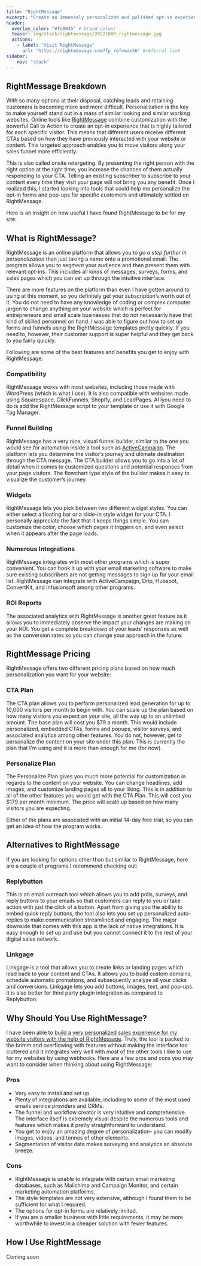 ```yaml
---
title: "RightMessage"
excerpt: "Create an immensely personalized and polished opt-in experience for your customers!"
header:
  overlay_color: "#fe8045" # brand colour
  teaser: img/stack/rightmessage/20221008_rightmessage.jpg
  actions:
    - label: "Visit RightMessage"
      url: "https://rightmessage.com?fp_ref=max56" #referral link
sidebar:
    nav: "stack"
---
```


## RightMessage Breakdown

With so many options at their disposal, catching leads and retaining customers is becoming more and more difficult. Personalization is the key to make yourself stand out in a mass of similar looking and similar working websites. Online tools like [RightMessage](https://rightmessage.com/?fp_ref=max56) combine customization with the powerful Call to Action to create an opt-in experience that is highly tailored for each specific visitor. This means that different users receive different CTAs based on how they have previously interacted with your website or content. This targeted approach enables you to move visitors along your sales funnel more efficiently.

This is also called onsite retargeting. By presenting the right person with the right option at the right time, you increase the chances of them actually responding to your CTA. Telling an existing subscriber to subscribe to your content every time they visit your page will not bring you any benefit. Once I realized this, I started looking into tools that could help me personalize the opt-in forms and pop-ups for specific customers and ultimately settled on RightMessage. 

Here is an insight on how useful I have found RightMessage to be for my site:

## What is RightMessage?

RightMessage is an online platform that allows you to *go a step further in personalization* than just taking a name onto a promotional email. The program allows you to segment your audience and then present them with relevant opt-ins. This includes all kinds of messages, surveys, forms, and sales pages which you can set up through the intuitive interface. 

There are more features on the platform than even I have gotten around to using at this moment, so you definitely get your subscription’s worth out of it. You do not need to have any knowledge of coding or complex computer jargon to change anything on your website which is perfect for entrepreneurs and small scale businesses that do not necessarily have that kind of skilled personnel on hand. I was able to figure out how to set up forms and funnels using the RightMessage templates pretty quickly. If you need to, however, their customer support is super helpful and they get back to you fairly quickly.

Following are some of the best features and benefits you get to enjoy with RightMessage:

### Compatibility

RightMessage works with most websites, including those made with WordPress (which is what I use). It is also compatible with websites made using Squarespace, ClickFunnels, Shopify, and LeadPages. Al lyou need to do is add the RightMessage script to your template or use it with Google Tag Manager.

### Funnel Building

RightMessage has a very nice, visual funnel builder, similar to the one you would see for automation inside a tool such as [ActiveCampaign](https://maxplaining.com/stack/wildmail/). The platform lets you determine the visitor’s journey and ultimate destination through the CTA message. The CTA builder allows you to go into a lot of detail when it comes to customized questions and potential responses from your page visitors. The flowchart type style of the builder makes it easy to visualize the customer’s journey. 

### Widgets 

RightMessage lets you pick between two different widget styles. You can either select a floating bar or a slide-in style widget for your CTA. I personally appreciate the fact that it keeps things simple. You can customize the color, choose which pages it triggers on, and even select when it appears after the page loads. 

### Numerous Integrations

RightMessage integrates with most other programs which is super convenient. You can hook it up with your email marketing software to make sure existing subscribers are not getting messages to sign up for your email list. RightMessage can integrate with ActiveCampaign, Drip, Hubspot, ConvertKit, and Infusionsoft among other programs.

### ROI Reports

The associated analytics with RightMessage is another great feature as it allows you to immediately observe the impact your changes are making on your ROI. You get a complete breakdown of your leads’ responses as well as the conversion rates so you can change your approach in the future.

## RightMessage Pricing

RightMessage offers two different pricing plans based on how much personalization you want for your website:

### CTA Plan

The CTA plan allows you to perform personalized lead generation for up to 10,000 visitors per month to begin with. You can scale up the plan based on how many visitors you expect on your site, all the way up to an unlimited amount. The base plan will cost you $79 a month. This would include personalized, embedded CTAs, forms and popups, visitor surveys, and associated analytics among other features. You do not, however, get to personalize the content on your site under this plan. This is currently the plan that I'm using and it is more than enough for me (for now).

### Personalize Plan

The Personalize Plan gives you much more potential for customization in regards to the content on your website. You can change headlines, add images, and customize landing pages all to your liking. This is in addition to all of the other features you would get with the CTA Plan. This will cost you $179 per month minimum. The price will scale up based on how many visitors you are expecting.

Either of the plans are associated with an initial 14-day free trial, so you can get an idea of how the program works.

## Alternatives to RightMessage

If you are looking for options other than but similar to RightMessage, here are a couple of programs I recommend checking out:

### Replybutton

This is an email outreach tool which allows you to add polls, surveys, and reply buttons to your emails so that customers can reply to you or take action with just the click of a button. Apart from giving you the ability to embed quick reply buttons, the tool also lets you set up personalized auto-replies to make communication streamlined and engaging. The major downside that comes with this app is the lack of native integrations. It is easy enough to set up and use but you cannot connect it to the rest of your digital sales network.

### Linkgage

Linkgage is a tool that allows you to create links or landing pages which lead back to your content and CTAs. It allows you to build custom domains, schedule automatic promotions, and subsequently analyze all your clicks and conversions. Linkgage lets you add buttons, images, text, and pop-ups. It is also better for third party plugin integration as compared to Replybutton.

## Why Should You Use RightMessage?

I have been able to [build a very personalized sales experience for my website visitors with the help of RightMessage](https://rightmessage.com/use-case/personalized-salespages/?fp_ref=max56). Truly, the tool is packed to the brimm and overflowing with features without making the interface too cluttered and it integrates very well with most of the other tools I like to use for my websites by using webhooks. Here are a few pros and cons you may want to consider when thinking about using RightMessage:

### Pros 

*	Very easy to install and set up.
*	Plenty of integrations are available, including to some of the most used emails service providers and CRMs.
*	The funnel and workflow creator is very intuitive and comprehensive. The interface itself is extremely visual despite the numerous tools and features which makes it pretty straightforward to understand.
*	You get to enjoy an amazing degree of personalization- you can modify images, videos, and tonnes of other elements.
*	Segmentation of visitor data makes surveying and analytics an absolute breeze.

### Cons 

*	RightMessage is unable to integrate with certain email marketing databases, such as Mailchimp and Campaign Monitor, and certain marketing automation platforms.
*	The style templates are not very extensive, although I found them to be sufficient for what I required. 
*	The options for opt-in forms are relatively limited. 
*	If you are a smaller business with little requirements, it may be more worthwhile to invest in a cheaper solution with fewer features. 

## How I Use RightMessage

>
Coming soon

